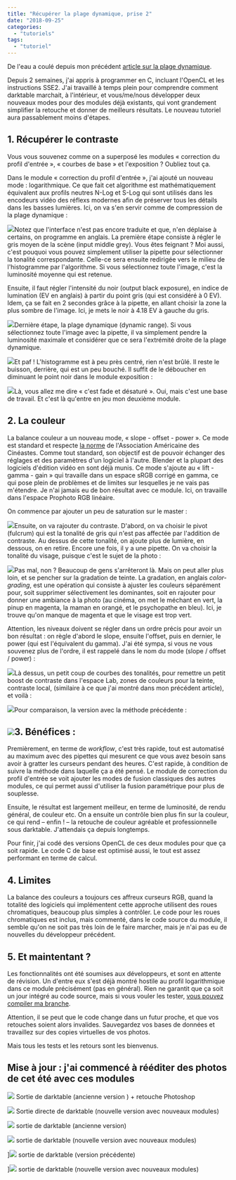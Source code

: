 ```yaml
---
title: "Récupérer la plage dynamique, prise 2"
date: "2018-09-25"
categories: 
  - "tutoriels"
tags: 
  - "tutoriel"
---
```


De l'eau a coulé depuis mon précédent [article sur la plage dynamique](http://darktable.fr/2018/08/recuperer-la-plage-dynamique-sous-darktable/).

Depuis 2 semaines, j'ai appris à programmer en C, incluant l'OpenCL et les instructions SSE2. J'ai travaillé à temps plein pour comprendre comment darktable marchait, à l'intérieur, et vous/me/nous développer deux nouveaux modes pour des modules déjà existants, qui vont grandement simplifier la retouche et donner de meilleurs résultats. Le nouveau tutoriel aura passablement moins d'étapes.

## 1\. Récupérer le contraste

Vous vous souvenez comme on a superposé les modules « correction du profil d'entrée », « courbes de base » et l'exposition ? Oubliez tout ça.

Dans le module « correction du profil d'entrée », j'ai ajouté un nouveau mode : logarithmique. Ce que fait cet algorithme est mathématiquement équivalent aux profils neutres N-Log et S-Log qui sont utilisés dans les encodeurs vidéo des réflexs modernes afin de préserver tous les détails dans les basses lumières. Ici, on va s'en servir comme de compression de la plage dynamique :

[![](images/Capture-du-2018-09-24-23-15-39.png)](http://darktable.fr/wp-content/uploads/2018/09/Capture-du-2018-09-24-23-15-39.png)Notez que l'interface n'est pas encore traduite et que, n'en déplaise à certains, on programme en anglais. La première étape consiste à régler le gris moyen de la scène (input middle grey). Vous êtes feignant ? Moi aussi, c'est pouquoi vous pouvez simplement utiliser la pipette pour sélectionner la tonalité correspondante. Celle-ce sera ensuite redirigée vers le milieu de l'histogramme par l'algorithme. Si vous sélectionnez toute l'image, c'est la luminosité moyenne qui est retenue.

Ensuite, il faut régler l'intensité du noir (output black exposure), en indice de lumination (EV en anglais) à partir du point gris (qui est considéré à 0 EV). Idem, ça se fait en 2 secondes grâce à la pipette, en allant choisir la zone la plus sombre de l'image. Ici, je mets le noir à 4.18 EV à gauche du gris.

[![](images/Capture-du-2018-09-24-23-22-52.png)](http://darktable.fr/wp-content/uploads/2018/09/Capture-du-2018-09-24-23-22-52.png)Dernière étape, la plage dynamique (dynamic range). Si vous sélectionnez toute l'image avec la pipette, il va simplement pendre la luminosité maximale et considérer que ce sera l'extrémité droite de la plage dynamique.

[![](images/Capture-du-2018-09-24-23-28-05.png)](http://darktable.fr/wp-content/uploads/2018/09/Capture-du-2018-09-24-23-28-05.png)Et paf ! L'histogramme est à peu près centré, rien n'est brûlé. Il reste le buisson, derrière, qui est un peu bouché. Il suffit de le déboucher en diminuant le point noir dans le module exposition :

[![](images/Capture-du-2018-09-24-23-30-56.png)](http://darktable.fr/wp-content/uploads/2018/09/Capture-du-2018-09-24-23-30-56.png)Là, vous allez me dire « c'est fade et désaturé ». Oui, mais c'est une base de travail. Et c'est là qu'entre en jeu mon deuxième module.

## 2\. La couleur

La balance couleur a un nouveau mode, « slope - offset - power ». Ce mode est standard et respecte [la norme](https://en.wikipedia.org/wiki/ASC_CDL) de l'Association Américaine des Cinéastes. Comme tout standard, son objectif est de pouvoir échanger des réglages et des paramètres d'un logiciel à l'autre. Blender et la plupart des logiciels d'édition vidéo en sont déjà munis. Ce mode s'ajoute au « lift - gamma - gain » qui travaille dans un espace sRGB corrigé en gamma, ce qui pose plein de problèmes et de limites sur lesquelles je ne vais pas m'étendre. Je n'ai jamais eu de bon résultat avec ce module. Ici, on travaille dans l'espace Prophoto RGB linéaire.

On commence par ajouter un peu de saturation sur le master :

[![](images/Capture-du-2018-09-24-23-39-07.png)](http://darktable.fr/wp-content/uploads/2018/09/Capture-du-2018-09-24-23-39-07.png)Ensuite, on va rajouter du contraste. D'abord, on va choisir le pivot (fulcrum) qui est la tonalité de gris qui n'est pas affectée par l'addition de contraste. Au dessus de cette tonalité, on ajoute plus de lumière, en dessous, on en retire. Encore une fois, il y a une pipette. On va choisir la tonalité du visage, puisque c'est le sujet de la photo :

[![](images/Capture-du-2018-09-24-23-43-42.png)](http://darktable.fr/wp-content/uploads/2018/09/Capture-du-2018-09-24-23-43-42.png)Pas mal, non ? Beaucoup de gens s'arrêteront là. Mais on peut aller plus loin, et se pencher sur la gradation de teinte. La gradation, en anglais _color-grading_, est une opération qui consiste à ajuster les couleurs séparément pour, soit supprimer sélectivement les dominantes, soit en rajouter pour donner une ambiance à la photo (au cinéma, on met le méchant en vert, la pinup en magenta, la maman en orangé, et le psychopathe en bleu). Ici, je trouve qu'on manque de magenta et que le visage est trop vert.

Attention, les niveaux doivent se régler dans un ordre précis pour avoir un bon résultat : on règle d'abord le slope, ensuite l'offset, puis en dernier, le power (qui est l'équivalent du gamma). J'ai été sympa, si vous ne vous souvenez plus de l'ordre, il est rappelé dans le nom du mode (slope / offset / power) :

[![](images/Capture-du-2018-09-24-23-53-44.png)](http://darktable.fr/wp-content/uploads/2018/09/Capture-du-2018-09-24-23-53-44.png)Là dessus, un petit coup de courbes des tonalités, pour remettre un petit boost de contraste dans l'espace Lab, zones de couleurs pour la teinte, contraste local, (similaire à ce que j'ai montré dans mon précédent article), et voilà :

[![](images/Shoot-Minh-Ly-Toronto-0043-_DSC0251-ASCCDL_02.jpg)](http://darktable.fr/wp-content/uploads/2018/09/Shoot-Minh-Ly-Toronto-0043-_DSC0251-ASCCDL_02.jpg)Pour comparaison, la version avec la méthode précédente :

## [![](images/Shoot-Minh-Ly-Toronto-0043-_DSC0251-zones.jpg)](http://darktable.fr/wp-content/uploads/2018/08/Shoot-Minh-Ly-Toronto-0043-_DSC0251-zones.jpg)3\. Bénéfices :

Premièrement, en terme de _workflow_, c'est très rapide, tout est automatisé au maximum avec des pipettes qui mesurent ce que vous avez besoin sans avoir à gratter les curseurs pendant des heures. C'est rapide, à condition de suivre la méthode dans laquelle ça a été pensé. Le module de correction du profil d'entrée se voit ajouter les modes de fusion classiques des autres modules, ce qui permet aussi d'utiliser la fusion paramétrique pour plus de souplesse.

Ensuite, le résultat est largement meilleur, en terme de luminosité, de rendu général, de couleur etc. On a ensuite un contrôle bien plus fin sur la couleur, ce qui rend – enfin ! – la retouche de couleur agréable et professionnelle sous darktable. J'attendais ça depuis longtemps.

Pour finir, j'ai codé des versions OpenCL de ces deux modules pour que ça soit rapide. Le code C de base est optimisé aussi, le tout est assez performant en terme de calcul.

## 4\. Limites

La balance des couleurs  a toujours ces affreux curseurs RGB, quand la totalité des logiciels qui implémentent cette approche utilisent des roues chromatiques, beaucoup plus simples à contrôler. Le code pour les roues chromatiques est inclus, mais commenté, dans le code source du module, il semble qu'on ne soit pas très loin de le faire marcher, mais je n'ai pas eu de nouvelles du développeur précédent.

## 5\. Et maintentant ?

Les fonctionnalités ont été soumises aux développeurs, et sont en attente de révision. Un d'entre eux s'est déjà montré hostile au profil logarithmique dans ce module précisément (pas en général). Rien ne garantit que ça soit un jour intégré au code source, mais si vous vouler les tester, [vous pouvez compiler ma branche](https://github.com/aurelienpierre/darktable).

Attention, il se peut que le code change dans un futur proche, et que vos retouches soient alors invalides. Sauvegardez vos bases de données et travaillez sur des copies virtuelles de vos photos.

Mais tous les tests et les retours sont les bienvenus.

## Mise à jour : j'ai commencé à rééditer des photos de cet été avec ces modules

[![](images/Shoot-Ivona-0120-_DSC0926-PHOTOSHOP-WEB.jpg)](http://darktable.fr/wp-content/uploads/2018/09/Shoot-Ivona-0120-_DSC0926-PHOTOSHOP-WEB.jpg) Sortie de darktable (ancienne version ) + retouche Photoshop

[![](images/Shoot-Ivona-0120-_DSC0926-WEB_04.jpg)](http://darktable.fr/wp-content/uploads/2018/09/Shoot-Ivona-0120-_DSC0926-WEB_04.jpg) Sortie directe de darktable (nouvelle version avec nouveaux modules)

[![](images/Shoot-Des-0073-_DSC0762-WEB.jpg)](http://darktable.fr/wp-content/uploads/2018/09/Shoot-Des-0073-_DSC0762-WEB.jpg) sortie de darktable (ancienne version)

[![](images/Shoot-Des-0073-_DSC0762-WEB_02.jpg)](http://darktable.fr/wp-content/uploads/2018/09/Shoot-Des-0073-_DSC0762-WEB_02.jpg) sortie de darktable (nouvelle version avec nouveaux modules)

][![](images/Shoot-Des-0100-_DSC0793-WEB.jpg)](http://darktable.fr/wp-content/uploads/2018/09/Shoot-Des-0100-_DSC0793-WEB.jpg) sortie de darktable (version précédente)

][![](images/Shoot-Des-0100-_DSC0793-WEB_02.jpg)](http://darktable.fr/wp-content/uploads/2018/09/Shoot-Des-0100-_DSC0793-WEB_02.jpg) sortie de darktable (nouvelle version avec nouveaux modules)
